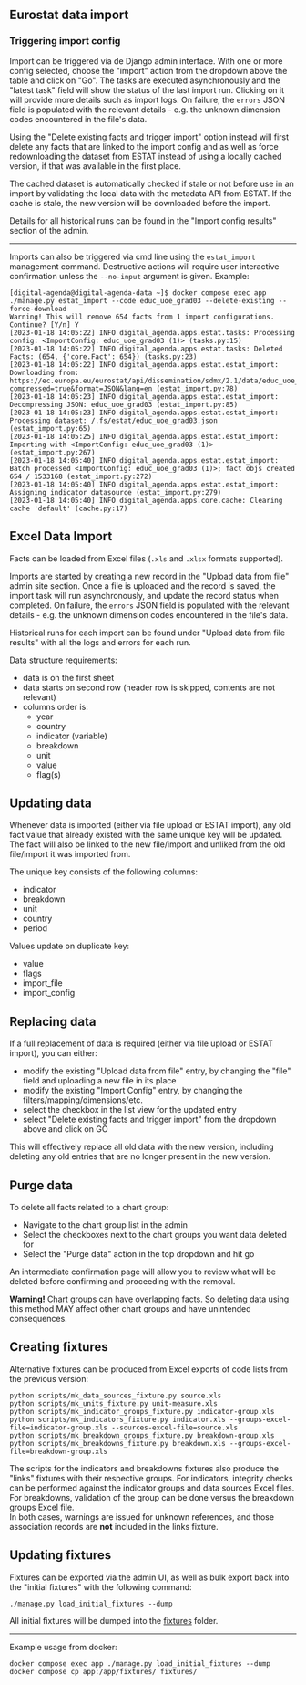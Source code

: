 ## Eurostat data import

### Triggering import config

Import can be triggered via de Django admin interface. With one or more config selected, choose the "import" action from
the dropdown above the table and click on "Go". The tasks are executed asynchronously and the "latest task" field will
show the status of the last import run. Clicking on it will provide more details
such as import logs. On failure, the `errors` JSON field is populated with the relevant details - e.g. the unknown
dimension codes encountered in the file's data.

Using the "Delete existing facts and trigger import" option instead will first delete any facts that are linked to the
import config and as well as force redownloading the dataset from ESTAT instead of using a locally cached version, if
that was available in the first place.

The cached dataset is automatically checked if stale or not before use in an import by validating the local data with
the metadata API from ESTAT.
If the cache is stale, the new version will be downloaded before the import.

Details for all historical runs can be found in the "Import config results" section of the admin.

---

Imports can also be triggered via cmd line using the `estat_import` management command. Destructive actions will require
user interactive confirmation unless the `--no-input` argument is given. Example:

```shell
[digital-agenda@digital-agenda-data ~]$ docker compose exec app ./manage.py estat_import --code educ_uoe_grad03 --delete-existing --force-download
Warning! This will remove 654 facts from 1 import configurations. Continue? [Y/n] Y
[2023-01-18 14:05:22] INFO digital_agenda.apps.estat.tasks: Processing config: <ImportConfig: educ_uoe_grad03 (1)> (tasks.py:15)
[2023-01-18 14:05:22] INFO digital_agenda.apps.estat.tasks: Deleted Facts: (654, {'core.Fact': 654}) (tasks.py:23)
[2023-01-18 14:05:22] INFO digital_agenda.apps.estat.estat_import: Downloading from: https://ec.europa.eu/eurostat/api/dissemination/sdmx/2.1/data/educ_uoe_grad03?compressed=true&format=JSON&lang=en (estat_import.py:78)
[2023-01-18 14:05:23] INFO digital_agenda.apps.estat.estat_import: Decompressing JSON: educ_uoe_grad03 (estat_import.py:85)
[2023-01-18 14:05:23] INFO digital_agenda.apps.estat.estat_import: Processing dataset: /.fs/estat/educ_uoe_grad03.json (estat_import.py:65)
[2023-01-18 14:05:25] INFO digital_agenda.apps.estat.estat_import: Importing with <ImportConfig: educ_uoe_grad03 (1)> (estat_import.py:267)
[2023-01-18 14:05:40] INFO digital_agenda.apps.estat.estat_import: Batch processed <ImportConfig: educ_uoe_grad03 (1)>; fact objs created 654 / 1533168 (estat_import.py:272)
[2023-01-18 14:05:40] INFO digital_agenda.apps.estat.estat_import: Assigning indicator datasource (estat_import.py:279)
[2023-01-18 14:05:40] INFO digital_agenda.apps.core.cache: Clearing cache 'default' (cache.py:17)
```

## Excel Data Import

Facts can be loaded from Excel files (`.xls` and `.xlsx` formats supported).

Imports are started by creating a new record in the "Upload data from file" admin site section.
Once a file is uploaded and the record is saved, the import task will run asynchronously, and update the record status
when completed. On failure, the `errors` JSON field is populated with the relevant details - e.g. the unknown
dimension codes encountered in the file's data.

Historical runs for each import can be found under "Upload data from file results" with all the logs and errors for each
run.

Data structure requirements:

- data is on the first sheet
- data starts on second row (header row is skipped, contents are not relevant)
- columns order is:
    - year
    - country
    - indicator (variable)
    - breakdown
    - unit
    - value
    - flag(s)

## Updating data

Whenever data is imported (either via file upload or ESTAT import), any old fact value that already existed with the
same unique key will be updated. The fact will also be linked to the new file/import and unliked from the old
file/import it was imported from.

The unique key consists of the following columns:

- indicator
- breakdown
- unit
- country
- period

Values update on duplicate key:

- value
- flags
- import_file
- import_config

## Replacing data

If a full replacement of data is required (either via file upload or ESTAT import), you can either:

- modify the existing "Upload data from file" entry, by changing the "file" field and uploading a new file in its place
- modify the existing "Import Config" entry, by changing the filters/mapping/dimensions/etc.
- select the checkbox in the list view for the updated entry
- select "Delete existing facts and trigger import" from the dropdown above and click on GO

This will effectively replace all old data with the new version, including deleting any old entries that are no longer
present in the new version.

## Purge data

To delete all facts related to a chart group:

- Navigate to the chart group list in the admin
- Select the checkboxes next to the chart groups you want data deleted for
- Select the "Purge data" action in the top dropdown and hit go

An intermediate confirmation page will allow you to review what will be deleted before confirming and proceeding with
the removal.

**Warning!** Chart groups can have overlapping facts. So deleting data using this method MAY affect other chart groups
and have unintended consequences.

## Creating fixtures

Alternative fixtures can be produced from Excel exports of code lists from the previous version:

```shell
python scripts/mk_data_sources_fixture.py source.xls
python scripts/mk_units_fixture.py unit-measure.xls
python scripts/mk_indicator_groups_fixture.py indicator-group.xls
python scripts/mk_indicators_fixture.py indicator.xls --groups-excel-file=indicator-group.xls --sources-excel-file=source.xls
python scripts/mk_breakdown_groups_fixture.py breakdown-group.xls 
python scripts/mk_breakdowns_fixture.py breakdown.xls --groups-excel-file=breakdown-group.xls
```

The scripts for the indicators and breakdowns fixtures also produce the "links" fixtures with their respective groups.
For indicators, integrity checks can be performed against the indicator groups and data sources Excel files.
For breakdowns, validation of the group can be done versus the breakdown groups Excel file.  
In both cases, warnings are issued for unknown references, and those association records are **not** included in the
links fixture.

## Updating fixtures

Fixtures can be exported via the admin UI, as well as bulk export back into the "initial fixtures" with the following
command:

```shell
./manage.py load_initial_fixtures --dump
```

All initial fixtures will be dumped into the [fixtures](../fixtures) folder. 

---

Example usage from docker:

```shell
docker compose exec app ./manage.py load_initial_fixtures --dump
docker compose cp app:/app/fixtures/ fixtures/
```